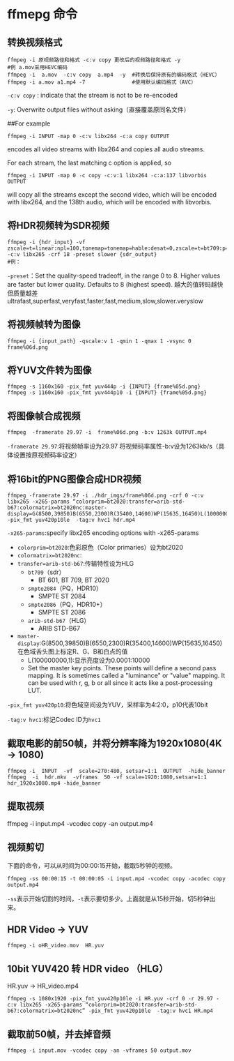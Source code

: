 # ffmepg 命令

## 转换视频格式
```
ffmpeg -i 原视频路径和格式 -c:v copy 更改后的视频路径和格式 -y 
#例 a.mov采用HEVC编码
ffmpeg -i  a.mov  -c:v copy  a.mp4  -y  #转换后保持原有的编码格式（HEVC）
ffmpeg -i a.mov a1.mp4 -7               #使用默认编码格式（AVC）
```
`-c:v copy` : indicate that the stream is not to be re-encoded 

 `-y`: Overwrite output files without asking（直接覆盖原同名文件）
 
##For example
```
ffmpeg -i INPUT -map 0 -c:v libx264 -c:a copy OUTPUT
```
encodes all video streams with libx264 and copies all audio streams.

For each stream, the last matching c option is applied, so
```
ffmpeg -i INPUT -map 0 -c copy -c:v:1 libx264 -c:a:137 libvorbis OUTPUT
```
will copy all the streams except the second video, which will be encoded with libx264, and the 138th audio, which will be encoded with libvorbis.

## 将HDR视频转为SDR视频
```
ffmpeg -i {hdr_input} -vf zscale=t=linear:npl=100,tonemap=tonemap=hable:desat=0,zscale=t=bt709:p=bt709:m=bt709:r=tv,format=yuv420p -c:v libx265 -crf 18 -preset slower {sdr_output}
#例：
```
`-preset`：Set the quality-speed tradeoff, in the range 0 to 8. Higher values are faster but lower quality. Defaults to 8 (highest speed). 越大的值转码越快但质量越差
	ultrafast,superfast,veryfast,faster,fast,medium,slow,slower.veryslow


## 将视频帧转为图像
```
ffmpeg -i {input_path} -qscale:v 1 -qmin 1 -qmax 1 -vsync 0  frame%06d.png
```
## 将YUV文件转为图像
```
ffmpeg -s 1160x160 -pix_fmt yuv444p -i {INPUT} {frame%05d.png}
ffmpeg -s 1160x160 -pix_fmt yuv444p10 -i {INPUT} {frame%05d.png}
```
## 将图像帧合成视频  
```
ffmpeg  -framerate 29.97 -i  frame%06d.png -b:v 1263k OUTPUT.mp4
```
`-framerate 29.97`:将视频帧率设为29.97
将视频码率属性-b:v设为1263kb/s（具体设置按原视频码率设定）

## 将16bit的PNG图像合成HDR视频
```
ffmpeg -framerate 29.97 -i ./hdr_imgs/frame%06d.png -crf 0 -c:v libx265 -x265-params “colorprim=bt2020:transfer=arib-std-b67:colormatrix=bt2020nc:master-display=G(8500,39850)B(6550,2300)R(35400,14600)WP(15635,16450)L(100000000,1)” -pix_fmt yuv420p10le  -tag:v hvc1 hdr.mp4
```
`-x265-params`:specify libx265 encoding options with -x265-params
   - `colorprim=bt2020`:色彩原色（Color primaries）设为bt2020
   - `colormatrix=bt2020nc`:
   - `transfer=arib-std-b67`:传输特性设为HLG
       - `bt709`（sdr）
         - BT 601, BT 709, BT 2020
       - `smpte2084`（PQ，HDR10）
    	 - SMPTE ST 2084
       - `smpte2086`（PQ，HDR10+）
         - SMPTE ST 2086
       - `arib-std-b67`（HLG）
         - ARIB STD-B67
   - `master-display`:G(8500,39850)B(6550,2300)R(35400,14600)WP(15635,16450)在色域舌头图上标定R、G、B和白点的值
       - L(100000000,1):显示亮度设为0.0001:10000
       - Set the master key points. These points will define a second pass mapping. It is sometimes called a "luminance" or "value" mapping. It can be used with 	r, g, b or all since it acts like a post-processing LUT.

`-pix_fmt yuv420p10`:将色域空间设为YUV，采样率为4:2:0，p10代表10bit

`-tag:v hvc1`:标记Codec ID为`hvc1`

## 截取电影的前50帧，并将分辨率降为1920x1080(4K -> 1080)
```
ffmpeg -i  INPUT  -vf  scale=270:480, setsar=1:1  OUTPUT  -hide_banner
ffmpeg  -i  hdr.mkv  -vframes  50 -vf scale=1920:1080,setsar=1:1  hdr_1920x1080.mp4 -hide_banner
```

## 提取视频
ffmpeg -i input.mp4 -vcodec copy -an output.mp4

## 视频剪切
下面的命令，可以从时间为00:00:15开始，截取5秒钟的视频。
```
ffmpeg -ss 00:00:15 -t 00:00:05 -i input.mp4 -vcodec copy -acodec copy output.mp4
```
`-ss`表示开始切割的时间，`-t`表示要切多少。上面就是从15秒开始，切5秒钟出来。

## HDR Video -> YUV
```
ffmpeg -i oHR_video.mov  HR.yuv
```

## 10bit YUV420 转 HDR video （HLG）
HR.yuv -> HR_video.mp4
```
ffmpeg -s 1080x1920 -pix_fmt yuv420p10le -i HR.yuv -crf 0 -r 29.97 -c:v libx265 -x265-params “colorprim=bt2020:transfer=arib-std-b67:colormatrix=bt2020nc” -pix_fmt yuv420p10le  -tag:v hvc1 HR.mp4
```
## 截取前50帧，并去掉音频
```
ffmpeg -i input.mov -vcodec copy -an -vframes 50 output.mov
```
